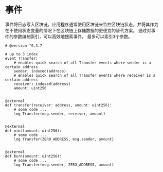 # 事件
事件将日志写入区块链，应用程序通常使用区块链来监控区块链状态，并将其作为在不使用状态变量的情况下在区块链上存储数据的更便宜的替代方案。
通过对事件的参数编制索引，可以高效地搜索事件。
最多可以索引3个参数。

```
# @version ^0.3.7

# up to 3 index
event Transfer:
    # enables quick search of all Transfer events where sender is a certain address
    sender: indexed(address)
    # enables quick search of all Transfer events where receiver is a certain address
    receiver: indexed(address)
    amount: uint256


@external
def transfer(receiver: address, amount: uint256):
    # some code ...
    log Transfer(msg.sender, receiver, amount)


@external
def mint(amount: uint256):
    # some code ...
    log Transfer(ZERO_ADDRESS, msg.sender, amount)


@external
def burn(amount: uint256):
    # some code ...
    log Transfer(msg.sender, ZERO_ADDRESS, amount)
```
